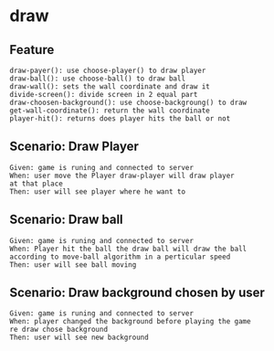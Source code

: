 # draw

## Feature

    draw-payer(): use choose-player() to draw player 
    draw-ball(): use choose-ball() to draw ball
    draw-wall(): sets the wall coordinate and draw it
    divide-screen(): divide screen in 2 equal part
    draw-choosen-background(): use choose-backgroung() to draw
    get-wall-coordinate(): return the wall coordinate
    player-hit(): returns does player hits the ball or not

## Scenario: Draw Player

    Given: game is runing and connected to server
    When: user move the Player draw-player will draw player
    at that place 
    Then: user will see player where he want to

## Scenario: Draw ball

    Given: game is runing and connected to server
    When: Player hit the ball the draw ball will draw the ball
    according to move-ball algorithm in a perticular speed
    Then: user will see ball moving

## Scenario: Draw background chosen by user

    Given: game is runing and connected to server
    When: player changed the background before playing the game
    re draw chose background
    Then: user will see new background
